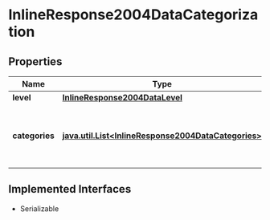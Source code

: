 

# InlineResponse2004DataCategorization


## Properties

Name | Type | Description | Notes
------------ | ------------- | ------------- | -------------
**level** | [**InlineResponse2004DataLevel**](InlineResponse2004DataLevel.md) |  |  [optional]
**categories** | [**java.util.List&lt;InlineResponse2004DataCategories&gt;**](InlineResponse2004DataCategories.md) | List of categories for the given level of the debt instruments&#39; categorization. |  [optional]


## Implemented Interfaces

* Serializable


